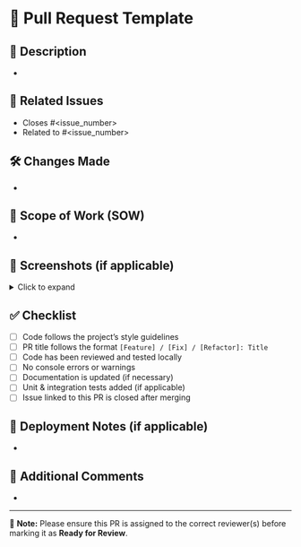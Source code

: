 # 🚀 Pull Request Template

## 📌 Description
<!-- Provide a concise description of what this PR does. Mention the problem it solves, new features added, or improvements made. -->
- 

## 🔗 Related Issues
<!-- Link to related GitHub Issues (if applicable) -->
- Closes #<issue_number>
- Related to #<issue_number>

## 🛠 Changes Made
<!-- List the major changes introduced in this PR -->
- 

## 🎯 Scope of Work (SOW)
<!-- Briefly mention if this PR is part of a larger task and what it aims to achieve. -->
- 

## 📸 Screenshots (if applicable)
<!-- Add relevant screenshots to help visualize the changes -->
<details>
  <summary>Click to expand</summary>

  ![Screenshot](link_to_screenshot)

</details>

## ✅ Checklist
<!-- Ensure all key requirements are met before submitting -->
- [ ] Code follows the project’s style guidelines
- [ ] PR title follows the format `[Feature] / [Fix] / [Refactor]: Title`
- [ ] Code has been reviewed and tested locally
- [ ] No console errors or warnings
- [ ] Documentation is updated (if necessary)
- [ ] Unit & integration tests added (if applicable)
- [ ] Issue linked to this PR is closed after merging

## 📅 Deployment Notes (if applicable)
<!-- Mention any special deployment instructions -->
- 

## 📣 Additional Comments
<!-- Any extra details or context for reviewers -->
- 

---
🛑 **Note:** Please ensure this PR is assigned to the correct reviewer(s) before marking it as **Ready for Review**.
